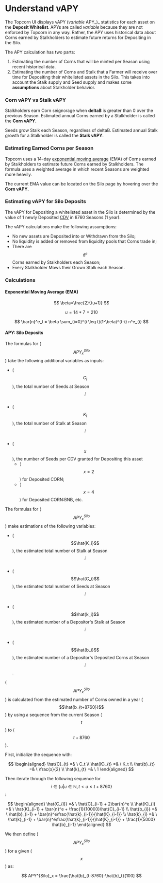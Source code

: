 # Understand vAPY

The Topcorn UI displays vAPY (_variable_ APY_)_ statistics for each asset on the **Deposit Whitelist**. APYs are called _variable_ because they are not enforced by Topcorn in any way. Rather, the APY uses historical data about Corns earned by Stalkholders to estimate future returns for Depositing in the Silo.

The APY calculation has two parts:

1. Estimating the number of Corns that will be minted per Season using recent historical data.
2. Estimating the number of Corns and Stalk that a Farmer will receive over time for Depositing their whitelisted assets in the Silo. This takes into account the Stalk supply and Seed supply and makes some **assumptions** about Stalkholder behavior.

### Corn vAPY vs Stalk vAPY

Stalkholders earn Corn seignorage when **deltaB** is greater than 0 over the previous Season. Estimated annual Corns earned by a Stalkholder is called the **Corn vAPY**.

Seeds grow Stalk each Season, regardless of deltaB. Estimated annual Stalk growth for a Stalkholder is called the **Stalk vAPY**.

### Estimating Earned Corns per Season

Topcorn uses a 14-day [exponential moving average](https://en.wikipedia.org/wiki/Moving\_average#Exponential\_moving\_average) (EMA) of Corns earned by Stalkholders to estimate future Corns earned by Stalkholders. The formula uses a weighted average in which recent Seasons are weighted more heavily.

The current EMA value can be located on the Silo page by hovering over the **Corn vAPY**.

### Estimating vAPY for Silo Deposits

The vAPY for Depositing a whitelisted asset in the Silo is determined by the value of 1 newly Deposited [CDV](broken-reference) in 8760 Seasons (1 year).

The vAPY calculations make the following assumptions:

* No new assets are Deposited into or Withdrawn from the Silo;
* No liquidity is added or removed from liquidity pools that Corns trade in;
* There are $$\bar{n}^e$$ Corns earned by Stalkholders each Season;
* Every Stalkholder Mows their Grown Stalk each Season.&#x20;

### Calculations

#### Exponential Moving Average (EMA)

$$
\beta=\frac{2}{(u+1)}
$$

$$
u=14*7=210
$$

$$
\bar{n}^e_t = \beta \sum_{i=0}^{i \leq t}(1-\beta)^{t-i} n^e_{i}
$$

#### APY: Silo Deposits

The formulas for ($$APY^{Silo}_x$$) take the following additional variables as inputs:

* ($$C_i$$), the total number of Seeds at Season $$i$$​
* ($$K_i$$), the total number of Stalk at Season $$i$$​
* ($$x$$), the number of Seeds per CDV granted for Depositing this asset
  * ($$x = 2$$) for Deposited CORN;
  * ($$x= 4$$) for Deposited CORN:BNB, etc.

The formulas for ($$APY^{Silo}_x$$) make estimations of the following variables:

* ($$\hat{K_i}$$), the estimated total number of Stalk at Season $$i$$​
* ($$\hat{C_i}$$​), the estimated total number of Seeds at Season $$i$$​
* ($$\hat{k_i}$$​), the estimated number of a Depositor's Stalk at Season $$i$$​
* ($$\hat{b_i}$$), the estimated number of a Depositor's Deposited Corns at Season $$i$$​.

($$APY^{Silo}_x$$​) is calculated from the estimated number of Corns owned in a year ($$\hat{b_{t+8760}}$$) by using a sequence from the current Season ($$t$$​) to ($$t+8760$$​).

First, initialize the sequence with:

$$
\begin{aligned}
\hat{C}_{t} =& \ C_t \\
\hat{K}_{t} =& \ K_t \\
\hat{b}_{t} =& \ \frac{x}{2} \\
\hat{k}_{t} =& \ 1
\end{aligned}
$$

Then iterate through the following sequence for $$i \in\{{u | u \in \mathbb{N}, t < u \leq t+8760}\}$$​:

$$
\begin{aligned}
\hat{C_{i}} =& \ \hat{C}_{i-1} + 2\bar{n}^e \\
\hat{K}_{i} =& \ \hat{K}_{i-1} + \bar{n}^e + \frac{1}{10000}\hat{C}_{i-1} \\
\hat{b_{i}} =& \ \hat{b}_{i-1} + \bar{n}^e\frac{\hat{k}_{i-1}}{\hat{K}_{i-1}} \\
\hat{k}_{i} =& \ \hat{k}_{i-1} + \bar{n}^e\frac{\hat{k}_{i-1}}{\hat{K}_{i-1}} + \frac{1}{5000} \hat{b}_{i-1}
\end{aligned}
$$

We then define ($$APY^{Silo}_x$$​) for a given ($$x$$​) as:

$$
APY^{Silo}_x = \frac{\hat{b}_{t-8760}-\hat{b}_t}{100}
$$
